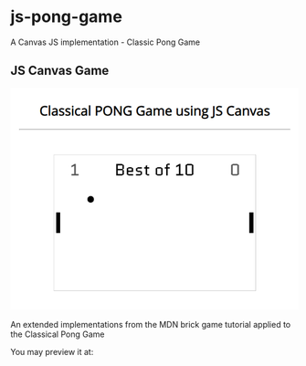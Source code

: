 # js-pong-game
A Canvas JS implementation - Classic Pong Game

## JS Canvas Game
![Screenshot](img/screenshot.PNG)

An extended implementations from the MDN brick game tutorial applied to the Classical Pong Game

You may preview it at:
